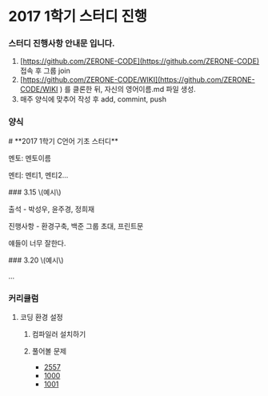 # 2017 1학기 스터디 진행

### 스터디 진행사항 안내문 입니다.

1. [https://github.com/ZERONE-CODE](https://github.com/ZERONE-CODE) 접속 후 그룹 join
2. [https://github.com/ZERONE-CODE/WIKI](https://github.com/ZERONE-CODE/WIKI ) 를 클론한 뒤, 자신의 영어이름.md 파일 생성.
3. 매주  양식에 맞추어 작성 후 add, commint, push

### 양식

\# \*\*2017 1학기 C언어 기초 스터디\*\*

멘토: 멘토이름

멘티: 멘티1, 멘티2...

\#\#\# 3.15 \\(예시\\)

출석 - 박성우, 윤주경, 정희재

진행사항 - 환경구축, 백준 그룹 초대, 프린트문

얘들이 너무 잘한다.

\#\#\# 3.20 \\(예시\\)

...

### 커리큘럼

1. 코딩 환경 설정

   1. 컴파일러 설치하기

   2. 풀어볼 문제

      * [2557](http://www.acmicpc.net/problem/2557)
      * [1000](http://www.acmicpc.net/problem/1000/)
      * [1001](http://www.acmicpc.net/problem/1001/)



